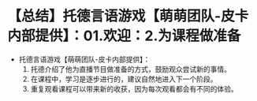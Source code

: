# 【总结】托德言语游戏【萌萌团队-皮卡内部提供】：01.欢迎：2.为课程做准备

-   托德言语游戏【萌萌团队-皮卡内部提供】：
    1.  托德介绍了他为直播节目做准备的方式，鼓励观众尝试新的事情。
    2.  在课程中，学习是逐步进行的，建议自然地进入下一个阶段。
    3.  重复观看课程可以带来新的收获，因为每次观看都会有不同的体验。